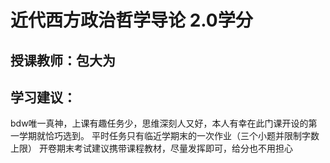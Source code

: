 # 近代西方政治哲学导论 2.0学分
## 授课教师：包大为

## 学习建议：
bdw唯一真神，上课有趣任务少，思维深刻人又好，本人有幸在此门课开设的第一学期就恰巧选到。
平时任务只有临近学期末的一次作业（三个小题并限制字数上限）
开卷期末考试建议携带课程教材，尽量发挥即可，给分也不用担心
